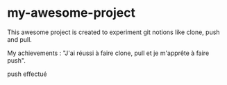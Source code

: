 # my-awesome-project

This awesome project is created to experiment git notions like clone, push and pull.

My achievements :
"J'ai réussi à faire clone, pull et je m'apprête à faire push".

push effectué